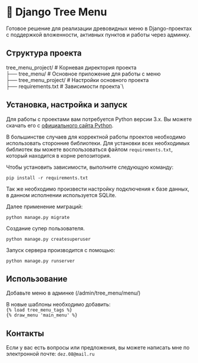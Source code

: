 # 🌳 Django Tree Menu

Готовое решение для реализации древовидных меню в Django-проектах с поддержкой вложенности, активных пунктов и работы через админку.

## Структура проекта

tree_menu_project/ # Корневая директория проекта \
├── tree_menu/ # Основное приложение для работы с меню \
├── tree_menu_project/ # Настройки основного проекта \
├── requirements.txt # Зависимости проекта`\

## Установка, настройка и запуск

Для работы с проектами вам потребуется Python версии 3.x. Вы можете скачать его с [официального сайта Python](https://www.python.org/downloads/).

В большинстве случаев для корректной работы проектов необходимо использовать сторонние библиотеки. Для установки всех необходимых библиотек вы можете воспользоваться файлом `requirements.txt`, который находится в корне репозитория. 

Чтобы установить зависимости, выполните следующую команду:

`pip install -r requirements.txt`

Так же необходимо произвести настройку подключения к базе данных, в данном исполнении используется SQLite.

Далее применение миграций:

`python manage.py migrate`

Создание супер пользователя.

`python manage.py createsuperuser`

Запуск сервера производится с помощью:

`python manage.py runserver`

## Использование

Добавьте меню в админке (/admin/tree_menu/menu/)

В новые шаблоны необходимо добавить:\
`{% load tree_menu_tags %}`\
`{% draw_menu 'main_menu' %}`

## Контакты

Если у вас есть вопросы или предложения, вы можете написать мне по электронной почте: `dez.08@mail.ru`
